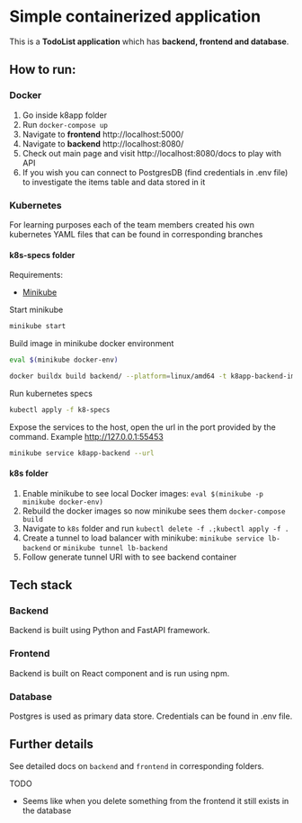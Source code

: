 # Simple containerized application

This is a **TodoList application** which has **backend, frontend and database**.

## How to run:

### Docker

1) Go inside k8app folder
2) Run ```docker-compose up```
3) Navigate to **frontend** http://localhost:5000/
3) Navigate to **backend** http://localhost:8080/
4) Check out main page and visit http://localhost:8080/docs to play with API
5) If you wish you can connect to PostgresDB (find credentials in .env file) to investigate the items table and data
   stored in it


### Kubernetes

For learning purposes each of the team members created his own kubernetes YAML files that can be found in corresponding
branches

#### k8s-specs folder

Requirements:
- [Minikube](https://minikube.sigs.k8s.io/docs/start/)
  
Start minikube 
```bash
minikube start
```

Build image in minikube docker environment
```bash
eval $(minikube docker-env)

docker buildx build backend/ --platform=linux/amd64 -t k8app-backend-image:1.1
```

Run kubernetes specs
```bash
kubectl apply -f k8-specs
```

Expose the services to the host, open the url in the port provided by the command. Example http://127.0.0.1:55453
```bash
minikube service k8app-backend --url
```


#### k8s folder

1) Enable minikube to see local Docker images: ```eval $(minikube -p minikube docker-env)```
2) Rebuild the docker images so now minikube sees them ```docker-compose build```
3) Navigate to ```k8s``` folder and run ```kubectl delete -f .;kubectl apply -f .```
4) Create a tunnel to load balancer with minikube: ```minikube service lb-backend``` or ```minikube tunnel lb-backend```
5) Follow generate tunnel URI with to see backend container


## Tech stack

### Backend

Backend is built using Python and FastAPI framework.

### Frontend

Backend is built on React component and is run using npm.

### Database

Postgres is used as primary data store. Credentials can be found in .env file.

## Further details

See detailed docs on ```backend``` and ```frontend``` in corresponding folders.

TODO
- Seems like when you delete something from the frontend it still exists in the database 
